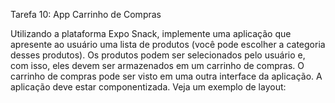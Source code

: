 Tarefa 10: App Carrinho de Compras

Utilizando a plataforma Expo Snack, implemente uma aplicação que apresente ao usuário uma lista de produtos (você pode escolher a categoria desses produtos).
Os produtos podem ser selecionados pelo usuário e, com isso, eles devem ser armazenados em um carrinho de compras.
O carrinho de compras pode ser visto em uma outra interface da aplicação.
A aplicação deve estar componentizada.
Veja um exemplo de layout:
